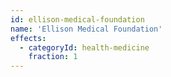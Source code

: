 ```yaml
---
id: ellison-medical-foundation
name: 'Ellison Medical Foundation'
effects:
  - categoryId: health-medicine
    fraction: 1
---
```

